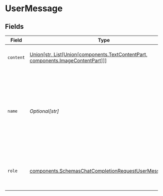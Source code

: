 # UserMessage


## Fields

| Field                                                                                                                            | Type                                                                                                                             | Required                                                                                                                         | Description                                                                                                                      |
| -------------------------------------------------------------------------------------------------------------------------------- | -------------------------------------------------------------------------------------------------------------------------------- | -------------------------------------------------------------------------------------------------------------------------------- | -------------------------------------------------------------------------------------------------------------------------------- |
| `content`                                                                                                                        | [Union[str, List[Union[components.TextContentPart, components.ImageContentPart]]]](../../models/components/content.md)           | :heavy_check_mark:                                                                                                               | The contents of the user message.<br/>                                                                                           |
| `name`                                                                                                                           | *Optional[str]*                                                                                                                  | :heavy_minus_sign:                                                                                                               | An optional name for the participant. Provides the model information to differentiate between participants of the same role.     |
| `role`                                                                                                                           | [components.SchemasChatCompletionRequestUserMessageRole](../../models/components/schemaschatcompletionrequestusermessagerole.md) | :heavy_check_mark:                                                                                                               | The role of the messages author, in this case `user`.                                                                            |